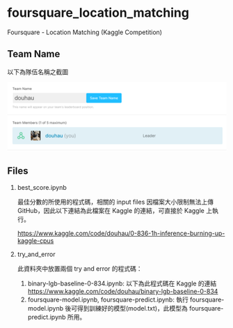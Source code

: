 # foursquare_location_matching
Foursquare - Location Matching (Kaggle Competition)

## Team Name

以下為隊伍名稱之截圖

![image](https://github.com/joeroy5376998/foursquare_location_matching/blob/main/image/team_name.PNG)

## Files

1. best_score.ipynb
     
     最佳分數的所使用的程式碼，相關的 input files 因檔案大小限制無法上傳 GitHub，因此以下連結為此檔案在 Kaggle 的連結，可直接於 Kaggle 上執行。
     
     https://www.kaggle.com/code/douhau/0-836-1h-inference-burning-up-kaggle-cpus

2. try_and_error
     
     此資料夾中放置兩個 try and error 的程式碼：
     
     1. binary-lgb-baseline-0-834.ipynb: 以下為此程式碼在 Kaggle 的連結
        https://www.kaggle.com/code/douhau/binary-lgb-baseline-0-834
     2. foursquare-model.ipynb, foursquare-predict.ipynb: 執行 foursquare-model.ipynb 後可得到訓練好的模型(model.txt)，此模型為 foursquare-predict.ipynb 所用。
